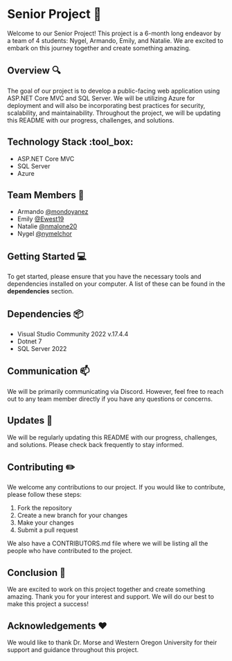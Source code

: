 # Senior Project :rocket:
Welcome to our Senior Project! This project is a 6-month long endeavor by a team of 4 students: Nygel, Armando, Emily, and Natalie. We are excited to embark on this journey together and create something amazing.

## Overview :mag:
The goal of our project is to develop a public-facing web application using ASP.NET Core MVC and SQL Server. We will be utilizing Azure for deployment and will also be incorporating best practices for security, scalability, and maintainability. Throughout the project, we will be updating this README with our progress, challenges, and solutions.

## Technology Stack :tool_box:
- ASP.NET Core MVC
- SQL Server
- Azure

## Team Members :busts_in_silhouette:
- Armando [@mondoyanez](https://github.com/mondoyanez)
- Emily [@Ewest19](https://github.com/Ewest19)
- Natalie [@nmalone20](https://github.com/nmalone20)
- Nygel [@nymelchor](https://github.com/nymelchor)

## Getting Started :computer:
To get started, please ensure that you have the necessary tools and dependencies installed on your computer. A list of these can be found in the **dependencies** section.

## Dependencies :package:
- Visual Studio Community 2022 v.17.4.4
- Dotnet 7
- SQL Server 2022

## Communication :mailbox:
We will be primarily communicating via Discord. However, feel free to reach out to any team member directly if you have any questions or concerns.

## Updates :construction:
We will be regularly updating this README with our progress, challenges, and solutions. Please check back frequently to stay informed.

## Contributing :pencil2:
We welcome any contributions to our project. If you would like to contribute, please follow these steps:

1. Fork the repository
2. Create a new branch for your changes
3. Make your changes
4. Submit a pull request

We also have a CONTRIBUTORS.md file where we will be listing all the people who have contributed to the project.

## Conclusion :tada:
We are excited to work on this project together and create something amazing. Thank you for your interest and support. We will do our best to make this project a success!

## Acknowledgements :heart:
We would like to thank Dr. Morse and Western Oregon University for their support and guidance throughout this project.